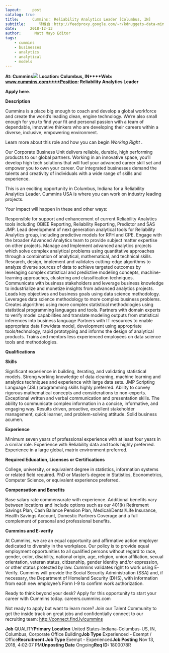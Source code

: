 ```yaml
---
layout:     post
catalog: true
title:      Cummins： Reliability Analytics Leader [Columbus, IN]
subtitle:      转载自：http://feedproxy.google.com/~r/kdnuggets-data-mining-analytics/~3/NC5k31WmyAo/12-13-cummins-reliability-analytics-leader.html
date:      2018-12-13
author:      Matt Mayo Editor
tags:
    - cummins
    - businesses
    - analytics
    - analytical
    - models
---
```


**At: Cummins**![](http://feedproxy.google.com/jimg/cummins-logo.jpg)
**Location: Columbus, IN****Web: www.cummins.com****Position: Reliability Analytics Leader**

**Apply here**.

**Description**

Cummins is a place big enough to coach and develop a global workforce and create the world’s leading clean, engine technology. We’re also small enough for you to find your fit and personal passion with a team of dependable, innovative thinkers who are developing their careers within a diverse, inclusive, empowering environment.

Learn more about this role and how you can begin *Working Right* .

Our Corporate Business Unit delivers reliable, durable, high performing products to our global partners. Working in an innovative space, you’ll develop high tech solutions that will fuel your advanced career skill set and empower you to own your career. Our integrated businesses demand the talents and creativity of individuals with a wide range of skills and experience.

This is an exciting opportunity in Columbus, Indiana for a Reliability Analytics Leader. Cummins USA is where you can work on industry leading projects.

Your impact will happen in these and other ways:

Responsible for support and enhancement of current Reliability Analytics tools including OBIEE Reporting, Reliability Reporting, Predictor and SAS JMP.
Lead development of next generation analytical tools for Reliability Analytics group, including predictive models for RPH and CPE.
Engage with the broader Advanced Analytics team to provide subject matter expertise on other projects.
Manage and Implement advanced analytics projects which solve complex analytical problems using quantitative approaches through a combination of analytical, mathematical, and technical skills.
Research, design, implement and validates cutting-edge algorithms to analyze diverse sources of data to achieve targeted outcomes by leveraging complex statistical and predictive modeling concepts, machine-learning approaches, clustering and classification techniques.
Communicate with business stakeholders and leverage business knowledge to industrialize and monetize insights from advanced analytics projects.
Leads key objectives and business goals using data science methodology.
Leverages data science methodology to more complex business problems.
Creates algorithms using more complex statistical methodologies using statistical programming languages and tools.
Partners with domain experts to verify model capabilities and translate modeling outputs from statistical inferences into business language
Partners with IT resources to enable appropriate data flow/data model, development using appropriate tools/technology, rapid prototyping and informs the design of analytical products.
Trains and mentors less experienced employees on data science tools and methodologies.

**Qualifications**

**Skills**

Significant experience in building, iterating, and validating statistical models.
Strong working knowledge of data cleaning, machine learning and analytics techniques and experience with large data sets.
JMP Scripting Language (JSL) programming skills highly preferred.
Ability to convey rigorous mathematical concepts and considerations to non-experts.
Exceptional written and verbal communication and presentation skills.
The ability to communicate complex information in a concise, informative, and engaging way.
Results driven, proactive, excellent stakeholder management, quick learner, and problem-solving attitude.
Solid business acumen.

**Experience**

Minimum seven years of professional experience with at least four years in a similar role.
Experience with Reliability data and tools highly preferred.
Experience in a large global, matrix environment preferred.

**Required Education, Licenses or Certifications**

College, university, or equivalent degree in statistics, information systems or related field required. PhD or Master’s degree in Statistics, Econometrics, Computer Science, or equivalent experience preferred.

**Compensation and Benefits**

Base salary rate commensurate with experience. Additional benefits vary between locations and include options such as our 401(k) Retirement Savings Plan, Cash Balance Pension Plan, Medical/Dental/Life Insurance, Health Savings Account, Domestic Partners Coverage and a full complement of personal and professional benefits.

**Cummins and E-verify**

At Cummins, we are an equal opportunity and affirmative action employer dedicated to diversity in the workplace. Our policy is to provide equal employment opportunities to all qualified persons without regard to race, gender, color, disability, national origin, age, religion, union affiliation, sexual orientation, veteran status, citizenship, gender identity and/or expression, or other status protected by law. Cummins validates right to work using E-Verify. Cummins will provide the Social Security Administration (SSA) and, if necessary, the Department of Homeland Security (DHS), with information from each new employee’s Form I-9 to confirm work authorization.

Ready to think beyond your desk? Apply for this opportunity to start your career with Cummins today. careers.cummins.com

Not ready to apply but want to learn more? Join our Talent Community to get the inside track on great jobs and confidentially connect to our recruiting team: http://connect.find.ly/cummins

**Job** QUALITY**Primary Location** United States-Indiana-Columbus-US, IN, Columbus, Corporate Office Building**Job Type** Experienced - Exempt / Office**Recruitment Job Type** Exempt - Experienced**Job Posting** Nov 13, 2018, 4:02:07 PM**Unposting Date** Ongoing**Req ID:** 1800078R
